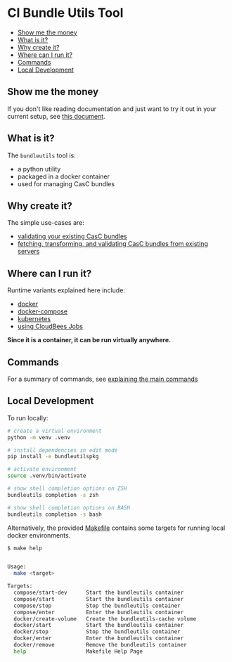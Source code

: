 # CI Bundle Utils Tool

<!-- START doctoc generated TOC please keep comment here to allow auto update -->
<!-- DON'T EDIT THIS SECTION, INSTEAD RE-RUN doctoc TO UPDATE -->

- [Show me the money](#show-me-the-money)
- [What is it?](#what-is-it)
- [Why create it?](#why-create-it)
- [Where can I run it?](#where-can-i-run-it)
- [Commands](#commands)
- [Local Development](#local-development)

<!-- END doctoc generated TOC please keep comment here to allow auto update -->

## Show me the money

If you don't like reading documentation and just want to try it out in your current setup, see [this document](./docs/show-me-the-money.md).

## What is it?

The `bundleutils` tool is:

- a python utility
- packaged in a docker container
- used for managing CasC bundles

## Why create it?

The simple use-cases are:

- [validating your existing CasC bundles](./docs/use-case-validating-exsting-bundles.md)
- [fetching, transforming, and validating CasC bundles from existing servers](./docs/use-case-validating-exsting-bundles.md)

## Where can I run it?

Runtime variants explained here include:

- [docker](./docs/setup-docker.md)
- [docker-compose](./docs/setup-docker-compose.md)
- [kubernetes](./docs/setup-kubernetes.md)
- [using CloudBees Jobs](./docs/setup-cloudbees-casc.md)

**Since it is a container, it can be run virtually anywhere.**

## Commands

For a summary of commands, see [explaining the main commands](./docs/explaining-commands.md)

## Local Development

To run locally:

```sh
# create a virtual environment
python -m venv .venv

# install dependencies in edit mode
pip install -e bundleutilspkg

# activate environment
source .venv/bin/activate

# show shell completion options on ZSH
bundleutils completion -s zsh

# show shell completion options on BASH
bundleutils completion -s bash
```

Alternatively, the provided [Makefile](./Makefile) contains some targets for running local docker environments.

<!-- START makefile-doc -->
```bash
$ make help


Usage:
  make <target>

Targets:
  compose/start-dev      Start the bundleutils container
  compose/start          Start the bundleutils container
  compose/stop           Stop the bundleutils container
  compose/enter          Enter the bundleutils container
  docker/create-volume   Create the bundleutils-cache volume
  docker/start           Start the bundleutils container
  docker/stop            Stop the bundleutils container
  docker/enter           Enter the bundleutils container
  docker/remove          Remove the bundleutils container
  help                   Makefile Help Page
```
<!-- END makefile-doc -->